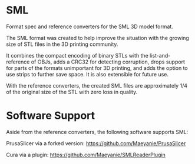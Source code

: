 # SML
Format spec and reference converters for the SML 3D model format.

The SML format was created to help improve the situation with the growing size of STL files in the 3D printing community.

It combines the compact encoding of binary STLs with the list-and-reference of OBJs, adds a CRC32 for detecting corruption,
drops support for parts of the formats unimportant for 3D printing, and adds the option to use strips to further save space.
It is also extensible for future use.

With the reference converters, the created SML files are approximately 1/4 of the original size of the STL with zero loss in quality.


# Software Support
Aside from the reference converters, the following software supports SML:

PrusaSlicer via a forked version: https://github.com/Maeyanie/PrusaSlicer

Cura via a plugin: https://github.com/Maeyanie/SMLReaderPlugin

